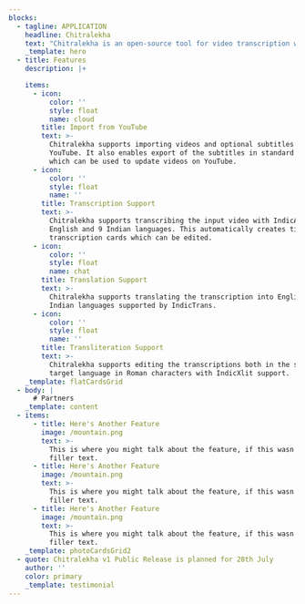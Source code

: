 ```yaml
---
blocks:
  - tagline: APPLICATION
    headline: Chitralekha
    text: "Chitralekha is an open-source tool for video transcription with optional translation support with a focus on Indian languages. With a proliferation of video content, we need tools to transcribe them efficiently and also to make the transcriptions accessible in other languages. And given that transcription and translation tasks are tedious we want to meaningfully support them with open-source AI models. \_\n"
    _template: hero
  - title: Features
    description: |+

    items:
      - icon:
          color: ''
          style: float
          name: cloud
        title: Import from YouTube
        text: >-
          Chitralekha supports importing videos and optional subtitles from
          YouTube. It also enables export of the subtitles in standard formats
          which can be used to update videos on YouTube. 
      - icon:
          color: ''
          style: float
          name: ''
        title: Transcription Support
        text: >-
          Chitralekha supports transcribing the input video with IndicASR for
          English and 9 Indian languages. This automatically creates timestamped
          transcription cards which can be edited. 
      - icon:
          color: ''
          style: float
          name: chat
        title: Translation Support
        text: >-
          Chitralekha supports translating the transcription into English and 12
          Indian languages supported by IndicTrans.  
      - icon:
          color: ''
          style: float
          name: ''
        title: Transliteration Support
        text: >-
          Chitralekha supports editing the transcriptions both in the source and
          target language in Roman characters with IndicXlit support.
    _template: flatCardsGrid
  - body: |
      # Partners
    _template: content
  - items:
      - title: Here's Another Feature
        image: /mountain.png
        text: >-
          This is where you might talk about the feature, if this wasn't just
          filler text.
      - title: Here's Another Feature
        image: /mountain.png
        text: >-
          This is where you might talk about the feature, if this wasn't just
          filler text.
      - title: Here's Another Feature
        image: /mountain.png
        text: >-
          This is where you might talk about the feature, if this wasn't just
          filler text.
    _template: photoCardsGrid2
  - quote: Chitralekha v1 Public Release is planned for 28th July
    author: ''
    color: primary
    _template: testimonial
---
```


